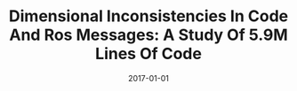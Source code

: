 ---
title: "Dimensional Inconsistencies In Code And Ros Messages: A Study Of 5.9M Lines Of Code"
date: 2017-01-01
venue: "2017 IEEE/RSJ International Conference on Intelligent Robots and Systems, IROS 2017, Vancouver, BC, Canada, September 24-28, 2017"
paperurl: https://doi.org/10.1109/IROS.2017.8202229
authors: "JohnPaul Ore, Sebastian G Elbaum and Carrick Detweiler"
awards: ""
---